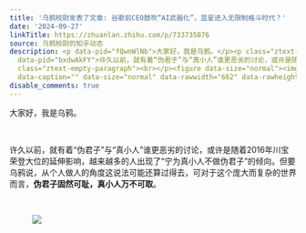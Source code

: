 ```yaml
---
title: '乌鸦校尉发表了文章: 谷歌前CEO鼓吹“AI武器化”，蓝星进入无限制格斗时代？'
date: '2024-09-27'
linkTitle: https://zhuanlan.zhihu.com/p/733735876
source: 乌鸦校尉的知乎动态
description: <p data-pid="fQwnWlNb">大家好，我是乌鸦。</p><p class="ztext-empty-paragraph"><br></p><p
  data-pid="bxdwAkFY">许久以前，就有着“伪君子”与“真小人”谁更恶劣的讨论，或许是随着2016年川宝荣登大位的延伸影响，越来越多的人出现了“宁为真小人不做伪君子”的倾向。但要乌鸦说，从个人做人的角度这说法可能还算过得去，可对于这个庞大而复杂的世界而言，<b>伪君子固然可耻，真小人万不可取</b>。</p><p
  class="ztext-empty-paragraph"><br></p><figure data-size="normal"><img src="https://pic1.zhimg.com/v2-b28d0f24abdb2bfee2d07325a9ec66d8.jpg"
  data-caption="" data-size="normal" data-rawwidth="662" data-rawheight="451" ...
disable_comments: true
---
```

<p data-pid="fQwnWlNb">大家好，我是乌鸦。</p><p class="ztext-empty-paragraph"><br></p><p data-pid="bxdwAkFY">许久以前，就有着“伪君子”与“真小人”谁更恶劣的讨论，或许是随着2016年川宝荣登大位的延伸影响，越来越多的人出现了“宁为真小人不做伪君子”的倾向。但要乌鸦说，从个人做人的角度这说法可能还算过得去，可对于这个庞大而复杂的世界而言，<b>伪君子固然可耻，真小人万不可取</b>。</p><p class="ztext-empty-paragraph"><br></p><figure data-size="normal"><img src="https://pic1.zhimg.com/v2-b28d0f24abdb2bfee2d07325a9ec66d8.jpg" data-caption="" data-size="normal" data-rawwidth="662" data-rawheight="451" ...